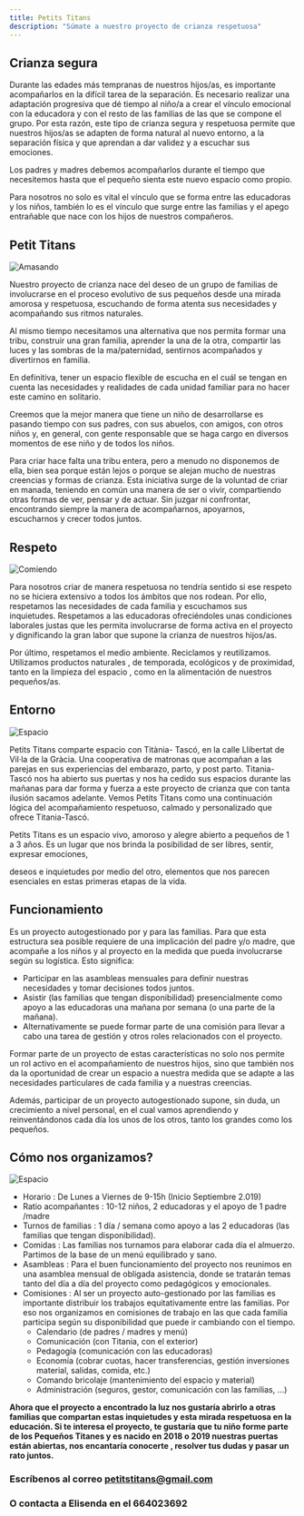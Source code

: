 ```yaml
---
title: Petits Titans
description: "Súmate a nuestro proyecto de crianza respetuosa"
---
```


## Crianza segura

Durante las  edades más tempranas de nuestros hijos/as, es importante acompañarlos en la difícil tarea de la separación. Es necesario realizar una adaptación progresiva que dé tiempo al niño/a a crear el vínculo emocional  con la educadora y con el resto de las familias de las que se compone el grupo. Por esta razón,  este tipo de crianza segura y respetuosa permite que nuestros hijos/as se adapten de forma natural al nuevo entorno, a la separación física y que aprendan a dar validez y a escuchar sus emociones.

Los padres y madres debemos acompañarlos durante el tiempo que necesitemos hasta que el pequeño sienta este nuevo espacio como propio.

Para nosotros no solo es vital el vínculo que se forma entre las educadoras y los niños, también lo es el vínculo que surge entre las familias y el apego entrañable que nace con los hijos de nuestros compañeros.

## Petit Titans

![Amasando](assets/images/%20amasandojuntos.JPG)

Nuestro proyecto de crianza nace del deseo de un grupo de familias de involucrarse en el proceso evolutivo de sus pequeños desde una mirada amorosa y respetuosa, escuchando de forma atenta sus necesidades y acompañando sus ritmos naturales.

Al mismo tiempo necesitamos una alternativa que nos permita formar una tribu, construir una gran familia, aprender la una de la otra, compartir las luces y las sombras de la ma/paternidad, sentirnos acompañados y divertirnos en familia.

En definitiva, tener un espacio flexible de escucha en el cuál se tengan en cuenta las necesidades y realidades de cada unidad familiar para no hacer este camino en solitario.

Creemos que la mejor manera que tiene un niño de desarrollarse es pasando tiempo con sus padres, con sus abuelos, con amigos, con otros niños y, en general, con gente responsable que se haga cargo en diversos momentos de ese niño y de todos los niños.

Para criar hace falta una tribu entera, pero a menudo no disponemos de ella, bien sea porque están lejos o porque se alejan mucho de nuestras creencias y formas de crianza. Esta iniciativa surge de la voluntad de criar en manada, teniendo en común una manera de ser o vivir, compartiendo otras formas de ver, pensar y de actuar. Sin juzgar ni confrontar, encontrando siempre la manera de acompañarnos, apoyarnos, escucharnos y crecer todos juntos.

## Respeto

![Comiendo](assets/images/comiendo.JPG)

Para nosotros criar de manera respetuosa no tendría sentido si ese respeto no se hiciera extensivo a todos los ámbitos que nos rodean. Por ello, respetamos las necesidades de cada familia y escuchamos sus inquietudes. Respetamos a las educadoras ofreciéndoles unas condiciones laborales justas que les permita involucrarse de forma activa en el proyecto y dignificando la gran labor que supone la crianza de nuestros hijos/as.

Por último, respetamos el medio ambiente. Reciclamos y reutilizamos. Utilizamos productos naturales , de temporada, ecológicos y de proximidad,  tanto en la limpieza del espacio , como en la alimentación de nuestros pequeños/as.

## Entorno

![Espacio](assets/images/Espacio3.jpg)

Petits Titans comparte espacio con Titània- Tascó, en la calle Llibertat de Vil·la de la Gràcia. Una cooperativa de matronas que acompañan a las parejas en sus experiencias del embarazo, parto, y post parto. Titania-Tascó nos ha abierto sus puertas y nos ha cedido sus espacios durante las mañanas para dar forma y fuerza a este proyecto de crianza que con tanta ilusión sacamos adelante. Vemos Petits Titans como una continuación lógica del acompañamiento respetuoso, calmado y personalizado que ofrece Titania-Tascó.

Petits Titans es un espacio vivo, amoroso y alegre abierto a pequeños de 1 a 3 años. Es un lugar que nos brinda la posibilidad de ser libres, sentir, expresar emociones,

deseos e inquietudes por medio del otro, elementos que nos parecen esenciales en estas primeras etapas de la vida.

## Funcionamiento

Es un proyecto autogestionado por y para las familias. Para que esta estructura sea posible requiere de una implicación del padre y/o madre, que acompañe a los niños y al proyecto en la medida que pueda involucrarse según su logística. Esto significa:

* Participar en las asambleas mensuales para definir nuestras necesidades y tomar decisiones todos juntos.
* Asistir (las familias que tengan disponibilidad) presencialmente como apoyo a las educadoras una mañana por semana (o una parte de la mañana).
* Alternativamente se puede formar parte de una comisión para llevar a cabo una tarea de gestión y otros roles relacionados con el proyecto.

Formar parte de un proyecto de estas características no solo nos permite un rol activo en el acompañamiento de nuestros hijos, sino que también nos da la oportunidad de crear un espacio a nuestra medida que se adapte a las necesidades particulares de cada familia y a nuestras creencias.

Además, participar de un proyecto autogestionado supone, sin duda, un crecimiento a nivel personal, en el cual vamos aprendiendo y reinventándonos cada día los unos de los otros, tanto los grandes como los pequeños.

## Cómo nos organizamos?

![Espacio](assets/images/Musica.JPG)

* Horario : De Lunes a Viernes de 9-15h (Inicio Septiembre 2.019)
* Ratio acompañantes : 10-12 niños, 2 educadoras y el apoyo de 1 padre /madre
* Turnos de familias : 1 día / semana como apoyo a las 2 educadoras (las familias que tengan disponibilidad).
* Comidas : Las familias nos turnamos para elaborar cada día el almuerzo. Partimos de la base de un menú equilibrado y sano. 
* Asambleas : Para el buen funcionamiento del proyecto nos reunimos en una asamblea mensual de obligada asistencia, donde se tratarán temas tanto del día a día del proyecto como pedagógicos y emocionales.
* Comisiones : Al ser un proyecto auto-gestionado por las familias es importante distribuir los trabajos equitativamente entre las familias. Por eso nos organizamos en comisiones de trabajo en las que cada familia participa según su disponibilidad que puede ir cambiando con el tiempo.
  * Calendario (de padres / madres y menú)
  * Comunicación (con Titania, con el exterior)
  * Pedagogía (comunicación con las educadoras)
  * Economía (cobrar cuotas, hacer transferencias, gestión inversiones material, salidas, comida, etc.)
  * Comando bricolaje (mantenimiento del espacio y material)
  * Administración (seguros, gestor, comunicación con las familias, ...)

**Ahora que el proyecto a encontrado la luz nos gustaría abrirlo a otras familias que compartan estas inquietudes y esta mirada respetuosa en la educación. Si te interesa el proyecto, te gustaría que tu niño forme parte de los Pequeños Titanes y es nacido en 2018 o 2019 nuestras puertas están abiertas, nos encantaría conocerte , resolver tus dudas y pasar un rato juntos.** 

### Escríbenos al correo petitstitans@gmail.com
### O contacta a Elisenda en el 664023692

